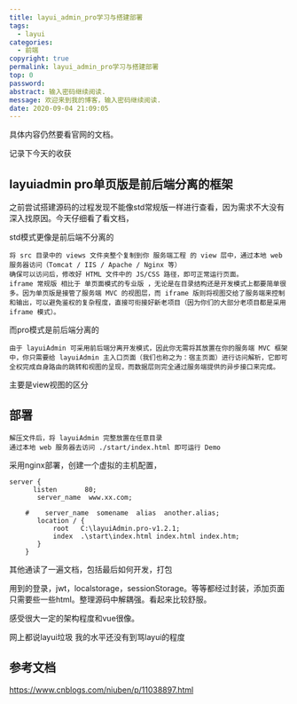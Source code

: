 ```yaml
---
title: layui_admin_pro学习与搭建部署
tags:
  - layui
categories:
  - 前端
copyright: true
permalink: layui_admin_pro学习与搭建部署
top: 0
password: 
abstract: 输入密码继续阅读.
message: 欢迎来到我的博客，输入密码继续阅读.
date: 2020-09-04 21:09:05
---
```

具体内容仍然要看官网的文档。

记录下今天的收获


## layuiadmin pro单页版是前后端分离的框架

之前尝试搭建源码的过程发现不能像std常规版一样进行查看，因为需求不大没有深入找原因。今天仔细看了看文档，

std模式更像是前后端不分离的
```
将 src 目录中的 views 文件夹整个复制到你 服务端工程 的 view 层中，通过本地 web 服务器访问（Tomcat / IIS / Apache / Nginx 等）
确保可以访问后，修改好 HTML 文件中的 JS/CSS 路径，即可正常运行页面。
iframe 常规版 相比于 单页面模式的专业版 ，无论是在目录结构还是开发模式上都要简单很多。因为单页版是接管了服务端 MVC 的视图层，而 iframe 版则将视图交给了服务端来控制和输出，可以避免鉴权的复杂程度，直接可衔接好新老项目（因为你们的大部分老项目都是采用 iframe 模式）。
```
而pro模式是前后端分离的
```
由于 layuiAdmin 可采用前后端分离开发模式，因此你无需将其放置在你的服务端 MVC 框架中，你只需要给 layuiAdmin 主入口页面（我们也称之为：宿主页面）进行访问解析，它即可全权完成自身路由的跳转和视图的呈现，而数据层则完全通过服务端提供的异步接口来完成。
```

主要是view视图的区分


## 部署
```
解压文件后，将 layuiAdmin 完整放置在任意目录
通过本地 web 服务器去访问 ./start/index.html 即可运行 Demo
```
采用nginx部署，创建一个虚拟的主机配置，

```
server {
      listen       80;
       server_name  www.xx.com;	
     
    #    server_name  somename  alias  another.alias;
       location / {
           root   C:\layuiAdmin.pro-v1.2.1;
           index  .\start\index.html index.html index.htm;
       }
    }
```
其他通读了一遍文档，包括最后如何开发，打包

用到的登录，jwt，localstorage，sessionStorage。等等都经过封装，添加页面只需要些一些html。整理源码中解耦强。看起来比较舒服。

感受很大一定的架构程度和vue很像。

网上都说layui垃圾 我的水平还没有到骂layui的程度

## 参考文档
https://www.cnblogs.com/niuben/p/11038897.html

